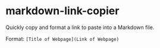 # markdown-link-copier

Quickly copy and format a link to paste into a Markdown file.

Format: `[Title of Webpage](Link of Webpage)`
